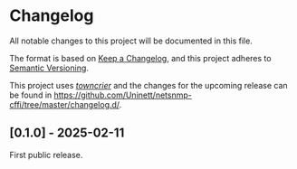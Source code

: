 # Changelog

All notable changes to this project will be documented in this file.

The format is based on [Keep a Changelog](https://keepachangelog.com/en/1.0.0/),
and this project adheres to [Semantic Versioning](https://semver.org/spec/v2.0.0.html).

This project uses [*towncrier*](https://towncrier.readthedocs.io/) and the
changes for the upcoming release can be found in
<https://github.com/Uninett/netsnmp-cffi/tree/master/changelog.d/>.

<!-- towncrier release notes start -->

## [0.1.0] - 2025-02-11

First public release.
